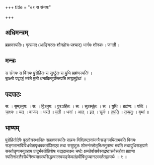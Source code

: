 +++
title = "०९ स संनयः"

+++
## अधिमन्त्रम्
ब्रह्मणस्पतिः। गृत्समद (आङ्गिरसः शौनहोत्रः पश्चाद्) भार्गवः शौनकः। जगती।

## मन्त्रः
स सं॑न॒यः स वि॑न॒यः पु॒रोहि॑तः॒ स सुष्टु॑तः॒ स यु॒धि ब्रह्म॑ण॒स्पतिः॑ ।  
चा॒क्ष्मो यद्वाजं॒ भर॑ते म॒ती धनादित्सूर्य॑स्तपति तप्य॒तुर्वृथा॑ ॥

## पदपाठः
सः । स॒म्ऽन॒यः । सः । वि॒ऽन॒यः । पु॒रःऽहि॑तः । सः । सुऽस्तु॑तः । सः । यु॒धि । ब्रह्म॑णः । पतिः॑ ।  
चा॒क्ष्मः । यत् । वाज॑म् । भर॑ते । म॒ती । धना॑ । आत् । इत् । सूर्यः॑ । त॒प॒ति॒ । त॒प्य॒तुः । वृथा॑ ॥

## भाष्यम्
पुरोहितोदेवैः पुरतोत्रस्थापितः सब्रह्मणस्पतिः सन्नयः विश्लिष्टानांमन्त्रैःसङ्गमयिताभवति विनयः सङ्गतानांविविधन्नेतापृथक्कर्तापिसएव तथा ससुष्टुतः शोभनंस्तोतृभिःस्तुतश्च भवति तथायुधिसङ्ग्रामे सस्तोतॄणामनुग्रहाय प्रादुर्भवतीतिशेषः यद्यदाचाक्ष्मः चष्टेः क्षमतेर्वासर्वस्यद्रष्टासर्वसहोवा ब्रह्मणा स्पतिनादत्तैरन्नैर्धनैश्चयज्ञस्यसिद्धत्वात्स्वयङ्केवलंहवींषिभुञ्चानएववर्ततइत्यर्थः ॥ ९ ॥